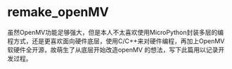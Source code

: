 # remake_openMV
虽然OpenMV功能足够强大，但是本人不太喜欢使用MicroPython封装多层的编程方式，还是更喜欢面向硬件底层，使用C/C++来对硬件编程，再加上OpenMV软硬件全开源，故萌生了从底层开始改造openMV 的想法，写下此篇用以记录开发过程。
